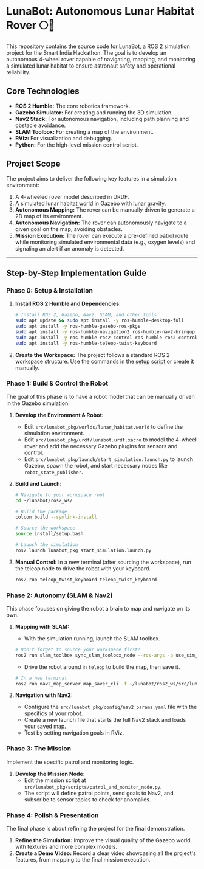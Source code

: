 # LunaBot: Autonomous Lunar Habitat Rover 🌕🤖

This repository contains the source code for LunaBot, a ROS 2 simulation project for the Smart India Hackathon. The goal is to develop an autonomous 4-wheel rover capable of navigating, mapping, and monitoring a simulated lunar habitat to ensure astronaut safety and operational reliability.



## Core Technologies
* **ROS 2 Humble:** The core robotics framework.
* **Gazebo Simulator:** For creating and running the 3D simulation.
* **Nav2 Stack:** For autonomous navigation, including path planning and obstacle avoidance.
* **SLAM Toolbox:** For creating a map of the environment.
* **RViz:** For visualization and debugging.
* **Python:** For the high-level mission control script.

## Project Scope
The project aims to deliver the following key features in a simulation environment:
1.  A 4-wheeled rover model described in URDF.
2.  A simulated lunar habitat world in Gazebo with lunar gravity.
3.  **Autonomous Mapping:** The rover can be manually driven to generate a 2D map of its environment.
4.  **Autonomous Navigation:** The rover can autonomously navigate to a given goal on the map, avoiding obstacles.
5.  **Mission Execution:** The rover can execute a pre-defined patrol route while monitoring simulated environmental data (e.g., oxygen levels) and signaling an alert if an anomaly is detected.

---

## Step-by-Step Implementation Guide

### Phase 0: Setup & Installation

1.  **Install ROS 2 Humble and Dependencies:**
    ```bash
    # Install ROS 2, Gazebo, Nav2, SLAM, and other tools
    sudo apt update && sudo apt install -y ros-humble-desktop-full
    sudo apt install -y ros-humble-gazebo-ros-pkgs
    sudo apt install -y ros-humble-navigation2 ros-humble-nav2-bringup ros-humble-slam-toolbox
    sudo apt install -y ros-humble-ros2-control ros-humble-ros2-controllers
    sudo apt install -y ros-humble-teleop-twist-keyboard
    ```

2.  **Create the Workspace:**
    The project follows a standard ROS 2 workspace structure. Use the commands in the [setup script](https://link-to-your-setup-script-if-you-create-one) or create it manually.

### Phase 1: Build & Control the Robot

The goal of this phase is to have a robot model that can be manually driven in the Gazebo simulation.

1.  **Develop the Environment & Robot:**
    * Edit `src/lunabot_pkg/worlds/lunar_habitat.world` to define the simulation environment.
    * Edit `src/lunabot_pkg/urdf/lunabot.urdf.xacro` to model the 4-wheel rover and add the necessary Gazebo plugins for sensors and control.
    * Edit `src/lunabot_pkg/launch/start_simulation.launch.py` to launch Gazebo, spawn the robot, and start necessary nodes like `robot_state_publisher`.

2.  **Build and Launch:**
    ```bash
    # Navigate to your workspace root
    cd ~/lunabot/ros2_ws/

    # Build the package
    colcon build --symlink-install

    # Source the workspace
    source install/setup.bash

    # Launch the simulation
    ros2 launch lunabot_pkg start_simulation.launch.py
    ```

3.  **Manual Control:**
    In a new terminal (after sourcing the workspace), run the teleop node to drive the robot with your keyboard.
    ```bash
    ros2 run teleop_twist_keyboard teleop_twist_keyboard
    ```

### Phase 2: Autonomy (SLAM & Nav2)

This phase focuses on giving the robot a brain to map and navigate on its own.

1.  **Mapping with SLAM:**
    * With the simulation running, launch the SLAM toolbox.
    ```bash
    # Don't forget to source your workspace first!
    ros2 run slam_toolbox sync_slam_toolbox_node --ros-args -p use_sim_time:=true
    ```
    * Drive the robot around in `teleop` to build the map, then save it.
    ```bash
    # In a new terminal
    ros2 run nav2_map_server map_saver_cli -f ~/lunabot/ros2_ws/src/lunabot_pkg/config/my_map
    ```

2.  **Navigation with Nav2:**
    * Configure the `src/lunabot_pkg/config/nav2_params.yaml` file with the specifics of your robot.
    * Create a new launch file that starts the full Nav2 stack and loads your saved map.
    * Test by setting navigation goals in RViz.

### Phase 3: The Mission

Implement the specific patrol and monitoring logic.

1.  **Develop the Mission Node:**
    * Edit the mission script at `src/lunabot_pkg/scripts/patrol_and_monitor_node.py`.
    * The script will define patrol points, send goals to Nav2, and subscribe to sensor topics to check for anomalies.

### Phase 4: Polish & Presentation

The final phase is about refining the project for the final demonstration.

1.  **Refine the Simulation:** Improve the visual quality of the Gazebo world with textures and more complex models.
2.  **Create a Demo Video:** Record a clear video showcasing all the project's features, from mapping to the final mission execution.